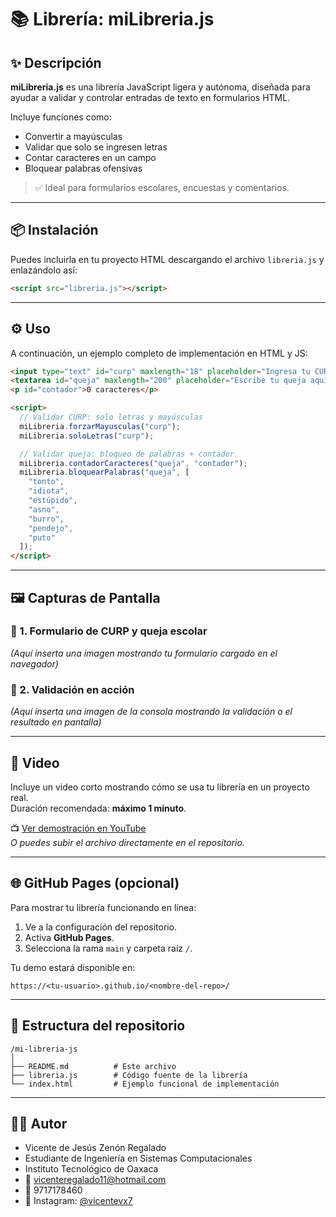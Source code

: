 # 📚 Librería: miLibreria.js

## ✨ Descripción

**miLibreria.js** es una librería JavaScript ligera y autónoma, diseñada para ayudar a validar y controlar entradas de texto en formularios HTML.  

Incluye funciones como:

- Convertir a mayúsculas
- Validar que solo se ingresen letras
- Contar caracteres en un campo
- Bloquear palabras ofensivas

> ✅ Ideal para formularios escolares, encuestas y comentarios.

---

## 📦 Instalación

Puedes incluirla en tu proyecto HTML descargando el archivo `libreria.js` y enlazándolo así:

```html
<script src="libreria.js"></script>
```

---

## ⚙️ Uso

A continuación, un ejemplo completo de implementación en HTML y JS:

```html
<input type="text" id="curp" maxlength="18" placeholder="Ingresa tu CURP" />
<textarea id="queja" maxlength="200" placeholder="Escribe tu queja aquí..."></textarea>
<p id="contador">0 caracteres</p>

<script>
  // Validar CURP: solo letras y mayúsculas
  miLibreria.forzarMayusculas("curp");
  miLibreria.soloLetras("curp");

  // Validar queja: bloqueo de palabras + contador
  miLibreria.contadorCaracteres("queja", "contador");
  miLibreria.bloquearPalabras("queja", [
    "tonto",
    "idiota",
    "estúpido",
    "asno",
    "burro",
    "pendejo",
    "puto"
  ]);
</script>
```

---

## 🖼️ Capturas de Pantalla

### 📸 1. Formulario de CURP y queja escolar

*(Aquí inserta una imagen mostrando tu formulario cargado en el navegador)*

### 📸 2. Validación en acción

*(Aquí inserta una imagen de la consola mostrando la validación o el resultado en pantalla)*

---

## 🎥 Video

Incluye un video corto mostrando cómo se usa tu librería en un proyecto real.  
Duración recomendada: **máximo 1 minuto**.

📺 [Ver demostración en YouTube](https://youtu.be/tu-video)  
*O puedes subir el archivo directamente en el repositorio.*

---

## 🌐 GitHub Pages (opcional)

Para mostrar tu librería funcionando en línea:

1. Ve a la configuración del repositorio.
2. Activa **GitHub Pages**.
3. Selecciona la rama `main` y carpeta raíz `/`.

Tu demo estará disponible en:

```
https://<tu-usuario>.github.io/<nombre-del-repo>/
```

---

## 📁 Estructura del repositorio

```
/mi-libreria-js
│
├── README.md          # Este archivo
├── libreria.js        # Código fuente de la librería
└── index.html         # Ejemplo funcional de implementación
```

---

## 🧑‍💻 Autor

- Vicente de Jesús Zenón Regalado  
- Estudiante de Ingeniería en Sistemas Computacionales  
- Instituto Tecnológico de Oaxaca  
- 📧 vicenteregalado11@hotmail.com  
- 📱 9717178460  
- 📸 Instagram: [@vicentevx7](https://instagram.com/vicentevx7)